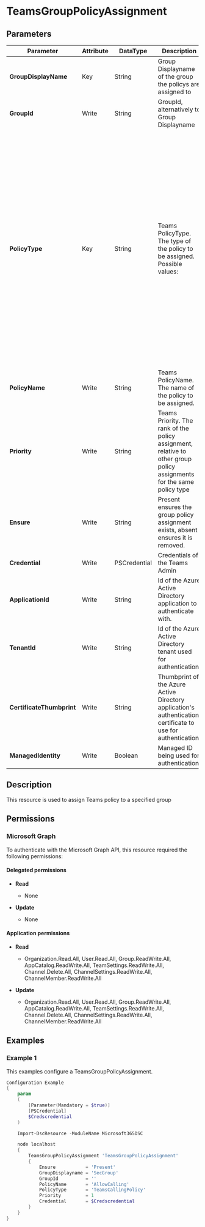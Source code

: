 ﻿# TeamsGroupPolicyAssignment

## Parameters

| Parameter | Attribute | DataType | Description | Allowed Values |
| --- | --- | --- | --- | --- |
| **GroupDisplayName** | Key | String | Group Displayname of the group the policys are assigned to | |
| **GroupId** | Write | String | GroupId, alternatively to Group Displayname | |
| **PolicyType** | Key | String | Teams PolicyType. The type of the policy to be assigned. Possible values: | `ApplicationAccessPolicy`, `CallingLineIdentity`, `OnlineAudioConferencingRoutingPolicy`, `OnlineVoicemailPolicy`, `OnlineVoiceRoutingPolicy`, `TeamsAudioConferencingPolicy`, `TeamsCallHoldPolicy`, `TeamsCallParkPolicy`, `TeamsChannelsPolicy`, `TeamsComplianceRecordingPolicy`, `TeamsCortanaPolicy`, `TeamsEmergencyCallingPolicy`, `TeamsEnhancedEncryptionPolicy`, `TeamsFeedbackPolicy`, `TeamsFilesPolicy`, `TeamsIPPhonePolicy`, `TeamsMediaLoggingPolicy`, `TeamsMeetingBroadcastPolicy`, `TeamsMeetingPolicy`, `TeamsMessagingPolicy`, `TeamsMobilityPolicy`, `TeamsRoomVideoTeleConferencingPolicy`, `TeamsShiftsPolicy`, `TeamsUpdateManagementPolicy`, `TeamsVdiPolicy`, `TeamsVideoInteropServicePolicy`, `TenantDialPlan`, `ExternalAccessPolicy`, `TeamsAppSetupPolicy`, `TeamsCallingPolicy`, `TeamsEventsPolicy`, `TeamsMeetingBrandingPolicy`, `TeamsMeetingTemplatePermissionPolicy` |
| **PolicyName** | Write | String | Teams PolicyName. The name of the policy to be assigned. | |
| **Priority** | Write | String | Teams Priority. The rank of the policy assignment, relative to other group policy assignments for the same policy type | |
| **Ensure** | Write | String | Present ensures the group policy assignment exists, absent ensures it is removed. | `Present`, `Absent` |
| **Credential** | Write | PSCredential | Credentials of the Teams Admin | |
| **ApplicationId** | Write | String | Id of the Azure Active Directory application to authenticate with. | |
| **TenantId** | Write | String | Id of the Azure Active Directory tenant used for authentication. | |
| **CertificateThumbprint** | Write | String | Thumbprint of the Azure Active Directory application's authentication certificate to use for authentication. | |
| **ManagedIdentity** | Write | Boolean | Managed ID being used for authentication. | |

## Description

This resource is used to assign Teams policy to a specified group

## Permissions

### Microsoft Graph

To authenticate with the Microsoft Graph API, this resource required the following permissions:

#### Delegated permissions

- **Read**

    - None

- **Update**

    - None

#### Application permissions

- **Read**

    - Organization.Read.All, User.Read.All, Group.ReadWrite.All, AppCatalog.ReadWrite.All, TeamSettings.ReadWrite.All, Channel.Delete.All, ChannelSettings.ReadWrite.All, ChannelMember.ReadWrite.All

- **Update**

    - Organization.Read.All, User.Read.All, Group.ReadWrite.All, AppCatalog.ReadWrite.All, TeamSettings.ReadWrite.All, Channel.Delete.All, ChannelSettings.ReadWrite.All, ChannelMember.ReadWrite.All

## Examples

### Example 1

This examples configure a TeamsGroupPolicyAssignment.

```powershell
Configuration Example
{
    param
    (
        [Parameter(Mandatory = $true)]
        [PSCredential]
        $Credscredential
    )

    Import-DscResource -ModuleName Microsoft365DSC

    node localhost
    {
        TeamsGroupPolicyAssignment 'TeamsGroupPolicyAssignment'
        {
            Ensure           = 'Present'
            GroupDisplayname = 'SecGroup'
            GroupId          = ''
            PolicyName       = 'AllowCalling'
            PolicyType       = 'TeamsCallingPolicy'
            Priority         = 1
            Credential       = $Credscredential
        }
    }
}
```

